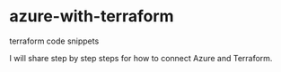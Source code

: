 # azure-with-terraform
terraform code snippets 

I will share step by step steps for how to connect Azure and Terraform.

